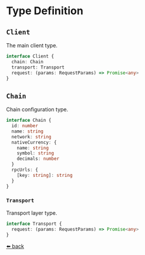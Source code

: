 # Type Definition

## `Client`

The main client type.

```typescript
interface Client {
  chain: Chain
  transport: Transport
  request: (params: RequestParams) => Promise<any>
}
```

## `Chain`

Chain configuration type.

```typescript
interface Chain {
  id: number
  name: string
  network: string
  nativeCurrency: {
    name: string
    symbol: string
    decimals: number
  }
  rpcUrls: {
    [key: string]: string
  }
}
```

### `Transport`

Transport layer type.

```typescript
interface Transport {
  request: (params: RequestParams) => Promise<any>
}
```

[⬅️ back](./index.md)
